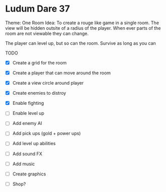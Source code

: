 Ludum Dare 37
=============

Theme: One Room
Idea: To create a rouge like game in a single room. The view will be hidden outsite of a radius of the player. When ever parts of the room are not viewable they can change.

The player can level up, but so can the room. Survive as long as you can

TODO

- [x] Create a grid for the room
- [x] Create a player that can move around the room
- [x] Create a view circle around player
- [x] Create enemies to distroy
- [x] Enable fighting
- [ ] Enable level up
- [ ] Add enemy AI
- [ ] Add pick ups (gold + power ups)
- [ ] Add level up abilities
- [ ] Add sound FX
- [ ] Add music
- [ ] Create graphics
- [ ] Shop?

